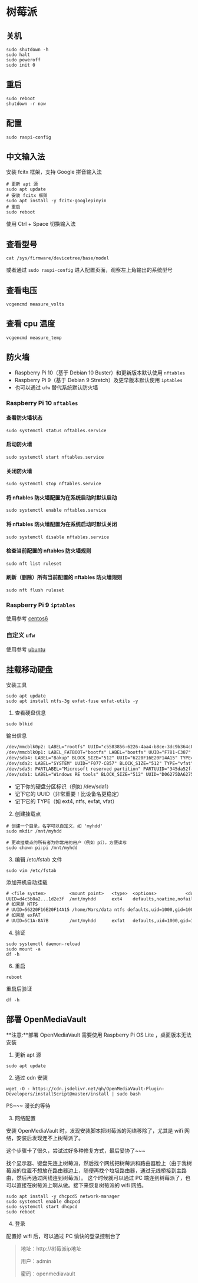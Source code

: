 # 树莓派

## 关机

```shell
sudo shutdown -h 
sudo halt
sudo poweroff
sudo init 0
```

## 重启

```shell
sudo reboot
shutdown -r now
```

## 配置

```shell
sudo raspi-config
```

## 中文输入法

安装 fcitx 框架，支持 Google 拼音输入法

```shell
# 更新 apt 源
sudo apt update 
# 安装 fcitx 框架
sudo apt install -y fcitx-googlepinyin
# 重启
sudo reboot
```

使用 Ctrl + Space 切换输入法

## 查看型号

```shell
cat /sys/firmware/devicetree/base/model
```

或者通过 `sudo raspi-config` 进入配置页面，观察左上角输出的系统型号

## 查看电压

```shell
vcgencmd measure_volts
```

## 查看 cpu 温度

```shell
vcgencmd measure_temp
```

## 防火墙

* Raspberry Pi 10（基于 Debian 10 Buster）和更新版本默认使用 `nftables`
* Raspberry Pi 9（基于 Debian 9 Stretch）及更早版本默认使用 `iptables`
* 也可以通过 `ufw` 替代系统默认防火墙

### Raspberry Pi 10 `nftables`

#### 查看防火墙状态

```shell
sudo systemctl status nftables.service
```

#### 启动防火墙

```shell
sudo systemctl start nftables.service
```

#### 关闭防火墙

```shell
sudo systemctl stop nftables.service
```

#### 将 nftables 防火墙配置为在系统启动时默认启动

```shell
sudo systemctl enable nftables.service
```

#### 将 nftables 防火墙配置为在系统启动时默认关闭

```shell
sudo systemctl disable nftables.service
```

#### 检查当前配置的 nftables 防火墙规则

```shell
sudo nft list ruleset
```

#### 刷新（删除）所有当前配置的 nftables 防火墙规则

```shell
sudo nft flush ruleset
```

### Raspberry Pi 9 `iptables`

使用参考 [centos6](../linux/01-Linux常用命令#centos6)

### 自定义 `ufw`

使用参考 [ubuntu](../linux/01-Linux常用命令#ubuntu)

## 挂载移动硬盘

安装工具

```shell
sudo apt update
sudo apt install ntfs-3g exfat-fuse exfat-utils -y
```

1. 查看硬盘信息

```shell
sudo blkid
```
输出信息

```txt
/dev/mmcblk0p2: LABEL="rootfs" UUID="c5583856-6226-4aa4-b8ce-3dc9b364c82d" BLOCK_SIZE="4096" TYPE="ext4" PARTUUID="8f71891c-02"
/dev/mmcblk0p1: LABEL_FATBOOT="bootfs" LABEL="bootfs" UUID="F781-C387" BLOCK_SIZE="512" TYPE="vfat" PARTUUID="8f71891c-01"
/dev/sda4: LABEL="Bakup" BLOCK_SIZE="512" UUID="6220F16E20F14A15" TYPE="ntfs" PARTLABEL="Basic data partition" PARTUUID="9090e239-b0cd-4f9a-81a6-f74fe94b42b6"
/dev/sda2: LABEL="SYSTEM" UUID="F077-CB57" BLOCK_SIZE="512" TYPE="vfat" PARTLABEL="EFI system partition" PARTUUID="e1c7a92e-6360-4bfe-8cf5-23c92817351f"
/dev/sda3: PARTLABEL="Microsoft reserved partition" PARTUUID="345da52f-95ce-4931-8442-2973e78bdaa4"
/dev/sda1: LABEL="Windows RE tools" BLOCK_SIZE="512" UUID="D06275DA6275C62E" TYPE="ntfs" PARTLABEL="Basic data partition" PARTUUID="95f50e92-8c7a-4d62-bd63-e656c527b6ed"
```

* 记下你的硬盘分区标识（例如 /dev/sda1）
* 记下它的 UUID（非常重要！比设备名更稳定）
* 记下它的 TYPE（如 ext4, ntfs, exfat, vfat）

2. 创建挂载点

```shell
# 创建一个目录，名字可以自定义，如 'myhdd'
sudo mkdir /mnt/myhdd

# 更改挂载点的所有者为你常用的用户（例如 pi），方便读写
sudo chown pi:pi /mnt/myhdd
```

3. 编辑 /etc/fstab 文件

```shell
sudo vim /etc/fstab
```
添加开机自动挂载
```txt
# <file system>         <mount point>   <type>  <options>           <dump>  <pass>
UUID=d4c5b8a2...1d2e3f  /mnt/myhdd      ext4    defaults,noatime,nofail  0  2
# 如果是 NTFS
# UUID=56220F16E20F14A15 /home/Mars/data ntfs defaults,uid=1000,gid=1000,umask=000,nofail 0 0
# 如果是 exFAT
# UUID=5C1A-8A7B        /mnt/myhdd      exfat   defaults,uid=1000,gid=1000,umask=000,nofail 0 0
```

4. 验证

```shell
sudo systemctl daemon-reload
sudo mount -a
df -h
```

6. 重启

```shell
reboot
```

重启后验证

```shell
df -h 
```

## 部署 OpenMediaVault

**注意:**部署 OpenMediaVault 需要使用 Raspberry Pi OS Lite ，桌面版本无法安装

1. 更新 apt 源

```shell
sudo apt update
```

2. 通过 cdn 安装

```shell
wget -O - https://cdn.jsdelivr.net/gh/OpenMediaVault-Plugin-Developers/installScript@master/install | sudo bash
```

PS~~~ 漫长的等待

3. 网络配置

安装 OpenMediaVault 时，发现安装脚本把树莓派的网络移除了，尤其是 wifi 网络，安装后发现连不上树莓派了。

这个步骤卡了很久，尝试过好多种修复方式，最后妥协了~~~

找个显示器、键盘先连上树莓派，然后找个网线把树莓派和路由器脸上（由于我树莓派的位置不想放在路由器边上，随便再找个垃圾路由器，通过无线桥接到主路由，然后再通过网线连到树莓派）。
这个时候就可以通过 PC 端连到树莓派了，也可以直接在树莓派上啊从做。接下来恢复树莓派的 wifi 网络。

```shell
sudo apt install -y dhcpcd5 network-manager
sudo systemctl enable dhcpcd
sudo systemctl start dhcpcd
sudo reboot
```

4. 登录

配置好 wifi 后，可以通过 PC 愉快的登录控制台了

>地址：http://树莓派ip地址
> 
>用户：admin
> 
>密码：openmediavault

